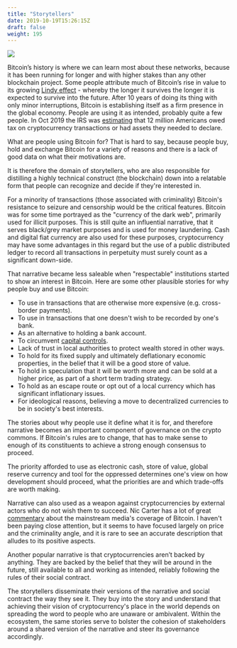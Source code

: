 ```yaml
---
title: "Storytellers"
date: 2019-10-19T15:26:15Z
draft: false
weight: 195
---
```

![](/storytellers.jpg)

Bitcoin’s history is where we can learn most about these networks, because it has been running for longer and with higher stakes than any other blockchain project. Some people attribute much of Bitcoin’s rise in value to its growing [Lindy effect](https://en.wikipedia.org/wiki/Lindy_effect) - whereby the longer it survives the longer it is expected to survive into the future. After 10 years of doing its thing with only minor interruptions, Bitcoin is establishing itself as a firm presence in the global economy. People are using it as intended, probably quite a few people. In Oct 2019 the IRS was [estimating](https://twitter.com/mrauchs/status/1184844394073079808?s=20) that 12 million Americans owed tax on cryptocurrency transactions or had assets they needed to declare.

What are people using Bitcoin for? That is hard to say, because people buy, hold and exchange Bitcoin for a variety of reasons and there is a lack of good data on what their motivations are. 

It is therefore the domain of storytellers, who are also responsible for distilling a highly technical construct (the blockchain) down into a relatable form that people can recognize and decide if they're interested in. 

For a minority of transactions (those associated with criminality) Bitcoin's resistance to seizure and censorship would be the critical features. Bitcoin was for some time portrayed as the "currency of the dark web", primarily used for illicit purposes. This is still quite an influential narrative, that it serves black/grey market purposes and is used for money laundering. Cash and digital fiat currency are also used for these purposes, cryptocurrency may have some advantages in this regard but the use of a public distributed ledger to record all transactions in perpetuity must surely count as a significant down-side. 

That narrative became less saleable when "respectable" institutions started to show an interest in Bitcoin. Here are some other plausible stories for why people buy and use Bitcoin:

* To use in transactions that are otherwise more expensive (e.g. cross-border payments).
* To use in transactions that one doesn't wish to be recorded by one's bank.
* As an alternative to holding a bank account.
* To circumvent [capital controls](https://en.wikipedia.org/wiki/Capital_control). 
* Lack of trust in local authorities to protect wealth stored in other ways.
* To hold for its fixed supply and ultimately deflationary economic properties, in the belief that it will be a good store of value.
* To hold in speculation that it will be worth more and can be sold at a higher price, as part of a short term trading strategy.
* To hold as an escape route or opt out of a local currency which has significant inflationary issues.
* For ideological reasons, believing a move to decentralized currencies to be in society's best interests.

The stories about why people use it define what it is for, and therefore narrative becomes an important component of governance on the crypto commons. If Bitcoin's rules are to change, that has to make sense to enough of its constituents to achieve a strong enough consensus to proceed.

The priority afforded to use as electronic cash, store of value, global reserve currency and tool for the oppressed determines one's view on how development should proceed, what the priorities are and which trade-offs are worth making. 

Narrative can also used as a weapon against cryptocurrencies by external actors who do not wish them to succeed. Nic Carter has a lot of great [commentary](https://medium.com/castle-island-ventures/how-to-critique-bitcoin-a-guide-3e36b26f9642) about the mainstream media's coverage of Bitcoin. I haven't been paying close attention, but it seems to have focused largely on price and the criminality angle, and it is rare to see an accurate description that alludes to its positive aspects.

Another popular narrative is that cryptocurrencies aren’t backed by anything. They are backed by the belief that they will be around in the future, still available to all and working as intended, reliably following the rules of their social contract.

The storytellers disseminate their versions of the narrative and social contract the way they see it. They buy into the story and understand that achieving their vision of cryptocurrency's place in the world depends on spreading the word to people who are unaware or ambivalent. Within the ecosystem, the same stories serve to bolster the cohesion of stakeholders around a shared version of the narrative and steer its governance accordingly. 